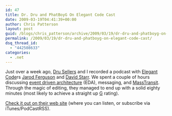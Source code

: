 ```yaml
---
id: 47
title: Dr. Dru and PhatBoyG On Elegant Code Cast
date: 2009-03-19T04:41:39+00:00
author: Chris Patterson
layout: post
guid: /blogs/chris_patterson/archive/2009/03/19/dr-dru-and-phatboyg-on-elegant-code-cast.aspx
permalink: /2009/03/19/dr-dru-and-phatboyg-on-elegant-code-cast/
dsq_thread_id:
  - "442508633"
categories:
  - .net
---
```

Just over a week ago, [Dru Sellers](http://drusellers.codebetter.com/) and I recorded a podcast with [Elegant Code](http://elegantcode.com/)rs [Jarod Ferguson](http://elegantcode.com/about/jarod-ferguson/) and [David Starr](http://elegantcode.com/about/david-starr/). We spent a couple of hours discussing [event driven architecture](http://en.wikipedia.org/wiki/Event_Driven_Architecture) (EDA), messaging, and [MassTransit](http://code.google.com/p/masstransit/). Through the magic of editing, they managed to end up with a solid eighty minutes (most likely to achieve a straight up [G](http://www.urbandictionary.com/define.php?term=G) rating). 

[Check it out on their web site](http://elegantcode.com/2009/03/18/code-cast-25-masstransit/) (where you can listen, or subscribe via iTunes/PodCastRSS).